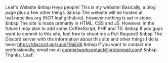 Leaf's Website
&nbsp
Heya people! This is my website! Basically, a blog page plus a few other things.
&nbsp
The website will be hosted at leaf.neocities.org (NOT leaf.github.io), however nothing is set in stone.
&nbsp
The site is made primarily in HTML, CSS and JS. However, in the future I may plan to add some CoffeeScript, PHP and TS.
&nbsp
If you guys want to commit to this site, feel free to shoot me a Pull Request!
&nbsp
The Discord server with the information about this site and other things I do is here: https://discord.gg/suudF9aEd6
&nbsp
If you want to contact me professionally, email me at corenetworkcontact@protonmail.com!
&nbsp
Thanks, Leaf!
